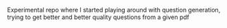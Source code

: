 Experimental repo where I started playing around with question generation, trying to get better and better quality questions from a given pdf
